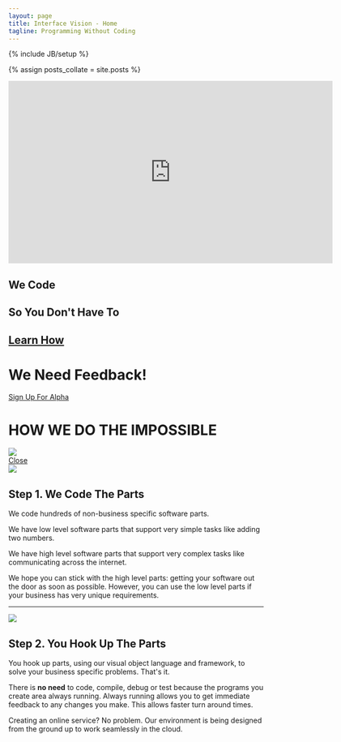 ```yaml
---
layout: page
title: Interface Vision - Home
tagline: Programming Without Coding
---
```

{% include JB/setup %}

{% assign posts_collate = site.posts %}

<!--
<div id="myCarousel" class="carousel slide">
  <div class="carousel-inner">
    <div class="item active">
      <img src="../assets/img/eventually.jpg" alt="">
      <div class="carousel-caption">
        <h4>Eventually</h4>
        <p>software will be created without coding</p>
      </div>
    </div>
    <div class="item">
      <img src="../assets/img/evolutionary.jpg" alt="">
      <div class="carousel-caption">
        <h4>Evolutionary</h4>
        <p>software framework</p>
      </div>
    </div>
    <div class="item">
      <img src="../assets/img/inevitable.jpg" alt="">
      <div class="carousel-caption">
        <h4>Inevitable</h4>
        <p>as the wheel, flying, walking on the moon</p>
      </div>
    </div>
    <div class="item">
      <img src="../assets/img/brilliant.jpg" alt="">
      <div class="carousel-caption">
        <h4>Brilliant</h4>
        <p>times ahead</p>
      </div>
    </div>
    <div class="item">
      <img src="../assets/img/vision.jpg" alt="">
      <div class="carousel-caption">
        <h4>Interface Vision</h4>
        <p>Programming without coding</p>
      </div>
    </div>
  </div>
  <a class="left carousel-control" href="#myCarousel" data-slide="prev">&lsaquo;</a>
  <a class="right carousel-control" href="#myCarousel" data-slide="next">&rsaquo;</a>
</div>

-->

<div class="featurette">
  
  <iframe class="featurette-video pull-right" src="http://player.vimeo.com/video/41001941" width="640" height="360" frameborder="0" webkitallowfullscreenlscreen="webkitallowfullscreen" mozallowfullscreen="mozallowfullscreen" allowfullscreen="allowfullscreen"> </iframe>
  <h2 class="featurette-heading">We Code</h2>
  <h2 class="featurette-heading muted">So You Don't Have To</h2>
  <h2 class="featurette-heading muted no-underline">
    <a href="/technology.html">Learn How</a>
  </h2>
</div>

<div class="signup-divider pagination-centered">
  <h1>We Need Feedback!</h1>
  <!--<a class="btn btn-large btn-success" href="https://docs.google.com/a/interfacevision.com/spreadsheet/viewform?formkey=dHhIdnh0eHVBN2p0MVRJYnB6Mmw0amc6MQ"  target="_blank">Sign Up For Alpha</a> -->
  <a class="btn btn-large btn-success" href="/signup.html">Sign Up For Alpha</a>
</div>

<div class="huge-divider pagination-centered">
  <h1>HOW WE DO THE IMPOSSIBLE</h1>
</div>  

<div id="image-popup-vision" class="modal hide fade">
  <div class="modal-body">
    <img src="../assets/img/iPadMockupVision1084x847.png"></img>
  </div>
  <div class="modal-footer">
    <a href="#" class="btn btn-primary" data-dismiss="modal">Close</a>
  </div>
</div>

<div class="featurette cursor-pointer">
  <a class="cursor-pointer" onclick="$('#image-popup-vision').modal({ keyboard: true, show: true, backdrop: false});">
    <img class="featurette-image pull-right popup-image" src="../assets/img/iPadMockupVision524x409.png"></img>
  </a>
  <h2 class="featurette-heading">Step 1. <span class="muted">We Code The Parts</span></h2>
  <p class="lead">We code hundreds of non-business specific software parts.</p>
  <p class="lead">We have low level software parts that support very simple tasks like adding two numbers.</p>
  <p class="lead">We have high level software parts that support very complex tasks like communicating across the internet.</p>
  <p class="lead">We hope you can stick with the high level parts: getting your software out the door as soon as possible. However, you can use the low level parts if your business has very unique requirements.</p>
</div>

<hr class="featurette-divider">

<div class="featurette">
  <img class="featurette-image pull-left" src="../assets/img/iPadMockupVision524x409.png">
  <h2 class="featurette-heading">Step 2. <span class="muted">You Hook Up The Parts</span></h2>
  <p class="lead">You hook up parts, using our visual object language and framework, to solve your business specific problems. That's it.</p>
  <p class="lead">There is <strong>no need</strong> to code, compile, debug or test because the programs you create area always running. Always running allows you to get immediate feedback to any changes you make. This allows faster turn around times.</p>
  <p class="lead">Creating an online service? No problem. Our environment is being designed from the ground up to work seamlessly in the cloud.</p>
</div>





